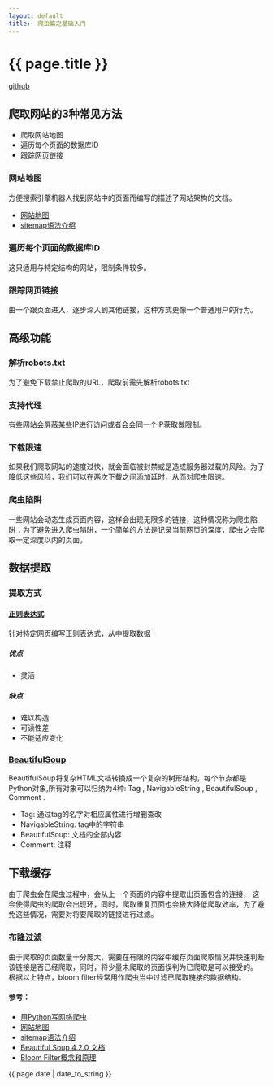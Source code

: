 ```yaml
---
layout: default
title:  爬虫篇之基础入门
---
```


<h1>{{ page.title }}</h1>

[github](https://github.com/gchange/spider)

## 爬取网站的3种常见方法
* 爬取网站地图
* 遍历每个页面的数据库ID
* 跟踪网页链接

### 网站地图
方便搜索引擎机器人找到网站中的页面而编写的描述了网站架构的文档。
* [网站地图](https://zh.wikipedia.org/wiki/%E7%B6%B2%E7%AB%99%E5%9C%B0%E5%9C%96)
* [sitemap语法介绍](http://wiki.jikexueyuan.com/project/seo/24.html)

### 遍历每个页面的数据库ID
这只适用与特定结构的网站，限制条件较多。

### 跟踪网页链接
由一个跟页面进入，逐步深入到其他链接，这种方式更像一个普通用户的行为。

## 高级功能

### 解析robots.txt
为了避免下载禁止爬取的URL，爬取前需先解析robots.txt

### 支持代理
有些网站会屏蔽某些IP进行访问或者会会同一个IP获取做限制。

### 下载限速
如果我们爬取网站的速度过快，就会面临被封禁或是造成服务器过载的风险。为了降低这些风险，我们可以在两次下载之间添加延时，从而对爬虫限速。

### 爬虫陷阱
一些网站会动态生成页面内容，这样会出现无限多的链接，这种情况称为爬虫陷阱；为了避免进入爬虫陷阱，一个简单的方法是记录当前网页的深度，爬虫之会爬取一定深度以内的页面。

## 数据提取

### 提取方式

#### [正则表达式](https://docs.python.org/3/howto/regex.html)
针对特定网页编写正则表达式，从中提取数据  

##### 优点
 * 灵活  

##### 缺点
 * 难以构造
 * 可读性差
 * 不能适应变化

### [BeautifulSoup](https://www.crummy.com/software/BeautifulSoup/bs4/doc.zh/#)
BeautifulSoup将复杂HTML文档转换成一个复杂的树形结构，每个节点都是Python对象,所有对象可以归纳为4种: Tag , NavigableString , BeautifulSoup , Comment .

* Tag: 通过tag的名字对相应属性进行增删查改
* NavigableString: tag中的字符串
* BeautifulSoup: 文档的全部内容
* Comment: 注释

## 下载缓存
由于爬虫会在爬虫过程中，会从上一个页面的内容中提取出页面包含的连接， 这会使得爬虫的爬取会出现环，同时，爬取重复页面也会极大降低爬取效率，为了避免这些情况，需要对将要爬取的链接进行过滤。

### 布隆过滤
由于爬取的页面数量十分庞大，需要在有限的内容中缓存页面爬取情况并快速判断该链接是否已经爬取，同时，将少量未爬取的页面误判为已爬取是可以接受的。  
根据以上特点，bloom filter经常用作爬虫当中过滤已爬取链接的数据结构。


#### 参考：
* [用Python写网络爬虫](http://www.epubit.com.cn/book/onlinechapter/42493)
* [网站地图](https://zh.wikipedia.org/wiki/%E7%B6%B2%E7%AB%99%E5%9C%B0%E5%9C%96)
* [sitemap语法介绍](http://wiki.jikexueyuan.com/project/seo/24.html)
* [Beautiful Soup 4.2.0 文档](https://www.crummy.com/software/BeautifulSoup/bs4/doc.zh/#)
* [Bloom Filter概念和原理](http://blog.csdn.net/jiaomeng/article/details/1495500)

<p>{{ page.date | date_to_string }}</p>
